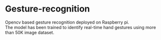 # Gesture-recognition
Opencv based gesture recognition deployed on Raspberry pi.<br>
The model has been trained to identify real-time hand gestures using more than 50K image dataset.


